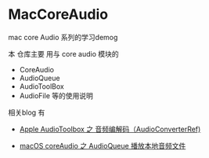 # MacCoreAudio
mac core Audio 系列的学习demog

本 仓库主要 用与 core audio 模块的

- CoreAudio 
- AudioQueue
- AudioToolBox
- AudioFile
等的使用说明

相关blog 有

- [Apple AudioToolbox 之 音频编解码（AudioConverterRef)](http://t.csdn.cn/RA9dv)


- [macOS coreAudio 之 AudioQueue 播放本地音频文件](https://blog.csdn.net/goldWave01/article/details/131834259?spm=1001.2014.3001.5502)
